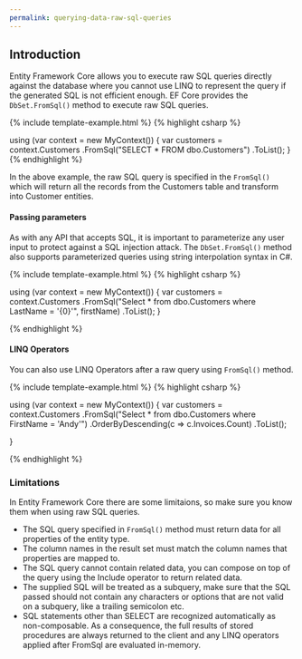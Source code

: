 ```yaml
---
permalink: querying-data-raw-sql-queries
---
```


## Introduction

Entity Framework Core allows you to execute raw SQL queries directly against the database where you cannot use LINQ to represent the query if the generated SQL is not efficient enough. EF Core provides the `DbSet.FromSql()` method to execute raw SQL queries.

{% include template-example.html %} 
{% highlight csharp %}

using (var context = new MyContext())
{
    var customers = context.Customers
        .FromSql("SELECT * FROM dbo.Customers")
        .ToList();
}
{% endhighlight %}

In the above example, the raw SQL query is specified in the `FromSql()` which will return all the records from the Customers table and transform into Customer entities.

#### Passing parameters

As with any API that accepts SQL, it is important to parameterize any user input to protect against a SQL injection attack. The `DbSet.FromSql()` method also supports parameterized queries using string interpolation syntax in C#.

{% include template-example.html %} 
{% highlight csharp %}

using (var context = new MyContext())
{
     var customers = context.Customers
         .FromSql("Select * from dbo.Customers where LastName = '{0}'", firstName)
         .ToList();
}

{% endhighlight %}

#### LINQ Operators

You can also use LINQ Operators after a raw query using `FromSql()` method.

{% include template-example.html %} 
{% highlight csharp %}

using (var context = new MyContext())
{
    var customers = context.Customers
        .FromSql("Select * from dbo.Customers where FirstName = 'Andy'")
        .OrderByDescending(c => c.Invoices.Count)
        .ToList();

}

{% endhighlight %}

### Limitations

In Entity Framework Core there are some limitaions, so make sure you know them when using raw SQL queries.

 - The SQL query specified in `FromSql()` method must return data for all properties of the entity type.
 - The column names in the result set must match the column names that properties are mapped to. 
 - The SQL query cannot contain related data, you can compose on top of the query using the Include operator to return related data. 
 - The supplied SQL will be treated as a subquery, make sure that the SQL passed should not contain any characters or options that are not valid on a subquery, like a trailing semicolon etc.
 - SQL statements other than SELECT are recognized automatically as non-composable. As a consequence, the full results of stored procedures are always returned to the client and any LINQ operators applied after FromSql are evaluated in-memory.